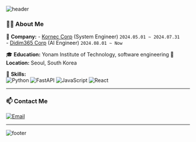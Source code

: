 <div>
  
![header](https://capsule-render.vercel.app/api?type=waving&color=gradient&height=250&section=header&text=Hi%20There!%20I'm%20Juyeon!&fontSize=60&fontAlignY=40&desc=Welcome%20to%20my%20GitHub%20profile!&descAlignY=65&descAlign=50)
  
### 👨‍💻 About Me  
💼 **Company:** 
    - [Kornec Corp](https://kornec.com) (System Engineer) `2024.05.01 ~ 2024.07.31`  
    - [Didim365 Corp](https://didim365.com) (AI Engineer) `2024.08.01 ~ Now`

🎓 **Education:** Yonam Institute of Technology, software engineering
📍 **Location:** Seoul, South Korea  

🌟 **Skills:**  
![Python](https://img.shields.io/badge/Python-3776AB?style=flat&logo=python&logoColor=white)
![FastAPI](https://img.shields.io/badge/FastAPI-009688?style=flat&logo=fastapi&logoColor=white)
![JavaScript](https://img.shields.io/badge/JavaScript-F7DF1E?style=flat&logo=javascript&logoColor=black)
![React](https://img.shields.io/badge/React-61DAFB?style=flat&logo=react&logoColor=black)
  
---

### 📫 Contact Me  
[![Email](https://img.shields.io/badge/Email-zoe4121@naver.com-red?style=flat-square&logo=gmail)](mailto:zoe4121@naver.com)  

---

![footer](https://capsule-render.vercel.app/api?type=waving&color=gradient&height=200&section=footer)

</div>

